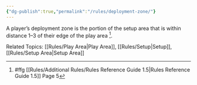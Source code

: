 ```yaml
---
{"dg-publish":true,"permalink":"/rules/deployment-zone/"}
---
```


A player’s deployment zone is the portion of the setup area that is within distance 1–3 of their edge of the play area [^1].

Related Topics: [[Rules/Play Area\|Play Area]], [[Rules/Setup\|Setup]], [[Rules/Setup Area\|Setup Area]]

[^1]: #ffg [[Rules/Additional Rules/Rules Reference Guide 1.5\|Rules Reference Guide 1.5]] Page 5